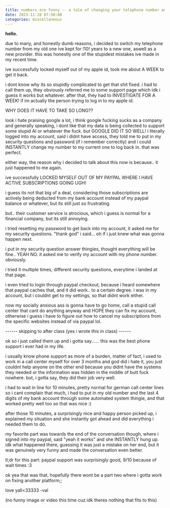 ```yaml
---
title: numbers are funny -- a tale of changing your telephone number and customer service (761 words)
date: 2023-11-28 07:50:00
categories: miscellaneous
---
```


﻿**hello.**

due to many, and honestly dumb reasons, i decided to switch my telephone number from my old one ive kept for !10! years to a new one, aswell as a new provider.
this was honestly one of the stupidest mistakes ive made in my recent time.

ive successfully locked myself out of my apple id, took me about A WEEK to get it back.

i dont know why its so stupidly complicated to get that shit fixed. i had to call them up, they obviously referred me to some support page which
idk i guess it works but whatever. after that, they had to INVESTIGATE FOR A WEEK! if im actually the person trying to log in to my apple id.

WHY DOES IT HAVE TO TAKE SO LONG??

look i hate praising google a lot, i think google fucking sucks as a company and generally speaking, i dont like that my data is being collected to support some stupid AI or whatever the fuck.
but GOOGLE DID IT SO WELL! i literally logged into my account, said i didnt have access, they told me to put in my security questions and password (if i remember correctly) and i could INSTANTLY change my number to my current one to log back in. that was perfect.

either way, the reason why i decided to talk about this now is because.. it just happened to me again.

ive successfully LOCKED MYSELF OUT OF MY PAYPAL WHERE I HAVE ACTIVE SUBSCRIPTIONS GOING UGH!

i guess its not that big of a deal, considering those subscriptions are actively being deducted from my bank account instead of my paypal balance or whatever, but its still just so frustrating.

but.. their customer service is atrocious, which i guess is normal for a financial company, but its still annoying.

i tried resetting my password to get back into my account, it asked me for my security questions. "thank god" i said... oh if i just knew what was gonna happen next.

i put in my security question answer thingies, thought everything will be fine.. YEAH NO.
it asked me to verify my account with my phone number. obviously.

i tried it multiple times, different security questions, everytime i landed at that page.

i even tried to login through paypal checkout, because i heard somewhere that paypal caches that, and it did work.. to a certain degree. i was in my account, but i couldnt get to my settings, so that didnt work either.

now my socially anxious ass is gonna have to go home, call a stupid call center that cant do anything anyway and HOPE they can fix my account, otherwise i guess i have to figure out how to cancel my subscriptions from the specific websites instead of via paypal lol.

------ skipping to after class (yes i wrote this in class) ------

ok so i just called them up and i gotta say...... this was the best phone support i ever had in my life.

i usually know phone support as more of a burden, matter of fact, i used to work in a call center myself for over 3 months and god did i hate it, you just couldnt help anyone on the other end because you didnt have the systems they needed or the information was hidden in the middle of butt fuck nowhere.
but, i gotta say, they did their job very well.

i had to wait in line for 10 minutes, pretty normal for german call center lines so i cant complain that much, i had to put in my old number and the last 4 digits of my bank account through some automated system thingie, and that worked pretty well too so that was nice :)

after those 10 minutes, a surprisingly nice and happy person picked up, i explained my situation and she instantly got ahead and did everything i needed them to do.

my favorite part was towards the end of the conversation though, where i signed into my paypal, said "yeah it works" and she INSTANTLY hung up. idk what happened there, guessing it was just a mistake on her end, but it was genuinely very funny and made the conversation even better.


tl;dr for this part: paypal support was surprisingly good, 9/10 because of wait times :3


ok yea that was that, hopefully there wont be a part two where i gotta work on fixing another platform;;

love yall<33333 -val


(no funny image or video this time cuz idk theres nothing that fits to this)
